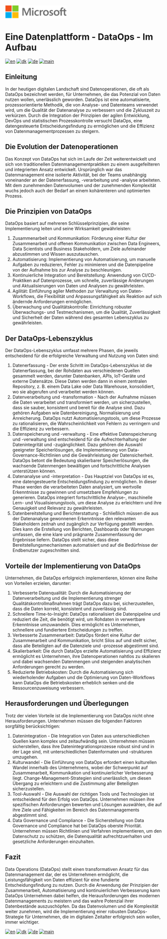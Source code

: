 ![microsoft](../images/microsoft.png)

# Eine Datenplattform - DataOps - Im Aufbau

[![en](https://img.shields.io/badge/lang-en-red.svg)](DataOps.md)
[![dk](https://img.shields.io/badge/lang-da--dk-green.svg)](DataOps-da.md)
[![de](https://img.shields.io/badge/lang-de-yellow.svg)](DataOps-de.md)
[![main](https://img.shields.io/badge/main-document-blue.svg)](../../README.md)

## Einleitung

In der heutigen digitalen Landschaft sind Datenoperationen, die oft als DataOps bezeichnet werden, für Unternehmen, die das Potenzial von Daten nutzen wollen, unerlässlich geworden. DataOps ist eine automatisierte, prozessorientierte Methodik, die von Analyse- und Datenteams verwendet wird, um die Qualität der Datenanalyse zu verbessern und die Zykluszeit zu verkürzen. Durch die Integration der Prinzipien der agilen Entwicklung, DevOps und statistischen Prozesskontrolle versucht DataOps, eine datengesteuerte Entscheidungsfindung zu ermöglichen und die Effizienz von Datenmanagementprozessen zu steigern.

## Die Evolution der Datenoperationen

Das Konzept von DataOps hat sich im Laufe der Zeit weiterentwickelt und sich von traditionellen Datenmanagementpraktiken zu einem ausgefeilteren und integrierten Ansatz entwickelt. Ursprünglich war das Datenmanagement eine isolierte Aktivität, bei der Teams unabhängig voneinander an der Datenerfassung, -verarbeitung und -analyse arbeiteten. Mit dem zunehmenden Datenvolumen und der zunehmenden Komplexität wuchs jedoch auch der Bedarf an einem kohärenteren und optimierten Prozess.

## Die Prinzipien von DataOps

DataOps basiert auf mehreren Schlüsselprinzipien, die seine Implementierung leiten und seine Wirksamkeit gewährleisten:

1) Zusammenarbeit und Kommunikation: Förderung einer Kultur der Zusammenarbeit und offenen Kommunikation zwischen Data Engineers, Data Scientists und Business Stakeholdern, um Ziele aufeinander abzustimmen und Wissen auszutauschen.
2) Automatisierung: Implementierung von Automatisierung, um manuelle Aufgaben zu reduzieren, Fehler zu minimieren und die Datenpipeline von der Aufnahme bis zur Analyse zu beschleunigen.
3) Kontinuierliche Integration und Bereitstellung: Anwendung von CI/CD-Praktiken auf Datenprozesse, um schnelle, zuverlässige Änderungen und Aktualisierungen von Daten und Analysen zu gewährleisten.
4) Agilität: Einführung agiler Methoden zur Verwaltung von Daten-Workflows, die Flexibilität und Anpassungsfähigkeit als Reaktion auf sich ändernde Anforderungen ermöglichen.
5) Überwachung und Qualitätskontrolle: Einrichtung robuster Überwachungs- und Testmechanismen, um die Qualität, Zuverlässigkeit und Sicherheit der Daten während des gesamten Lebenszyklus zu gewährleisten.

## Der DataOps-Lebenszyklus

Der DataOps-Lebenszyklus umfasst mehrere Phasen, die jeweils entscheidend für die erfolgreiche Verwaltung und Nutzung von Daten sind:

1) Datenerfassung - Der erste Schritt im DataOps-Lebenszyklus ist die Datenerfassung, bei der Rohdaten aus verschiedenen Quellen gesammelt werden, darunter Datenbanken, APIs, IoT-Geräte und externe Datensätze. Diese Daten werden dann in einem zentralen Repository, z. B. einem Data Lake oder Data Warehouse, konsolidiert, wo sie abgerufen und verarbeitet werden können.
2) Datenverarbeitung und -transformation - Nach der Aufnahme müssen die Daten verarbeitet und transformiert werden, um sicherzustellen, dass sie sauber, konsistent und bereit für die Analyse sind. Dazu gehören Aufgaben wie Datenbereinigung, Normalisierung und Anreicherung. DataOps nutzt Automatisierungstools, um diese Prozesse zu rationalisieren, die Wahrscheinlichkeit von Fehlern zu verringern und die Effizienz zu verbessern.
3) Datenspeicherung und -verwaltung - Eine effektive Datenspeicherung und -verwaltung sind entscheidend für die Aufrechterhaltung der Datenintegrität und -zugänglichkeit. Dazu gehören die Auswahl geeigneter Speicherlösungen, die Implementierung von Data-Governance-Richtlinien und die Gewährleistung der Datensicherheit. DataOps betont die Bedeutung skalierbarer Speicherlösungen, die wachsende Datenmengen bewältigen und fortschrittliche Analysen unterstützen können.
4) Datenanalyse und -interpretation - Das Hauptziel von DataOps ist es, eine datengesteuerte Entscheidungsfindung zu ermöglichen. In dieser Phase werden die verarbeiteten Daten analysiert, um wertvolle Erkenntnisse zu gewinnen und umsetzbare Empfehlungen zu generieren. DataOps integriert fortschrittliche Analyse-, maschinelle Lern- und Visualisierungstools, um diese Analyse zu erleichtern und ihre Genauigkeit und Relevanz zu gewährleisten.
5) Datenbereitstellung und Berichterstattung - Schließlich müssen die aus der Datenanalyse gewonnenen Erkenntnisse den relevanten Stakeholdern zeitnah und zugänglich zur Verfügung gestellt werden. Dies kann die Erstellung von Berichten, Dashboards oder Warnungen umfassen, die eine klare und prägnante Zusammenfassung der Ergebnisse liefern. DataOps stellt sicher, dass diese Bereitstellungsmechanismen automatisiert und auf die Bedürfnisse der Endbenutzer zugeschnitten sind.

## Vorteile der Implementierung von DataOps

Unternehmen, die DataOps erfolgreich implementieren, können eine Reihe von Vorteilen erzielen, darunter:

1) Verbesserte Datenqualität: Durch die Automatisierung der Datenverarbeitung und die Implementierung strenger Qualitätskontrollmaßnahmen trägt DataOps dazu bei, sicherzustellen, dass die Daten korrekt, konsistent und zuverlässig sind.
2) Schnellere Time-to-Insight: DataOps rationalisiert die Datenpipeline und reduziert die Zeit, die benötigt wird, um Rohdaten in verwertbare Erkenntnisse umzuwandeln. Dies ermöglicht es Unternehmen, schnellere und fundiertere Entscheidungen zu treffen.
3) Verbesserte Zusammenarbeit: DataOps fördert eine Kultur der Zusammenarbeit und Kommunikation, bricht Silos auf und stellt sicher, dass alle Beteiligten auf die Datenziele und -prozesse abgestimmt sind.
4) Skalierbarkeit: Die durch DataOps erzielte Automatisierung und Effizienz ermöglicht es Unternehmen, ihre Datenoperationen nahtlos zu skalieren und dabei wachsenden Datenmengen und steigenden analytischen Anforderungen gerecht zu werden.
5) Reduzierte Betriebskosten: Durch die Automatisierung sich wiederholender Aufgaben und die Optimierung von Daten-Workflows kann DataOps die Betriebskosten erheblich senken und die Ressourcenzuweisung verbessern.

## Herausforderungen und Überlegungen

Trotz der vielen Vorteile ist die Implementierung von DataOps nicht ohne Herausforderungen. Unternehmen müssen die folgenden Faktoren sorgfältig berücksichtigen:

1) Datenintegration - Die Integration von Daten aus unterschiedlichen Quellen kann komplex und zeitaufwändig sein. Unternehmen müssen sicherstellen, dass ihre Datenintegrationsprozesse robust sind und in der Lage sind, mit unterschiedlichen Datenformaten und -strukturen umzugehen.
2) Kulturwandel - Die Einführung von DataOps erfordert einen kulturellen Wandel innerhalb des Unternehmens, wobei der Schwerpunkt auf Zusammenarbeit, Kommunikation und kontinuierlicher Verbesserung liegt. Change-Management-Strategien sind unerlässlich, um diesen Übergang zu erleichtern und die Zustimmung aller Beteiligten sicherzustellen.
3) Tool-Auswahl - Die Auswahl der richtigen Tools und Technologien ist entscheidend für den Erfolg von DataOps. Unternehmen müssen ihre spezifischen Anforderungen bewerten und Lösungen auswählen, die auf ihre Ziele und Fähigkeiten im Bereich des Datenmanagements abgestimmt sind.
4) Data Governance und Compliance - Die Sicherstellung von Data Governance und Compliance hat bei DataOps oberste Priorität. Unternehmen müssen Richtlinien und Verfahren implementieren, um den Datenschutz zu schützen, die Datenqualität aufrechtzuerhalten und gesetzliche Anforderungen einzuhalten.

## Fazit

Data Operations (DataOps) stellt einen transformativen Ansatz für das Datenmanagement dar, der es Unternehmen ermöglicht, die Leistungsfähigkeit von Daten effizient für eine fundierte Entscheidungsfindung zu nutzen. Durch die Anwendung der Prinzipien der Zusammenarbeit, Automatisierung und kontinuierlichen Verbesserung kann DataOps Unternehmen dabei helfen, die Herausforderungen des modernen Datenmanagements zu meistern und das wahre Potenzial ihrer Datenbestände auszuschöpfen. Da das Datenvolumen und die Komplexität weiter zunehmen, wird die Implementierung einer robusten DataOps-Strategie für Unternehmen, die im digitalen Zeitalter erfolgreich sein wollen, immer wichtiger.

[![en](https://img.shields.io/badge/lang-en-red.svg)](DataOps.md)
[![dk](https://img.shields.io/badge/lang-da--dk-green.svg)](DataOps-da.md)
[![de](https://img.shields.io/badge/lang-de-yellow.svg)](DataOps-de.md)
[![main](https://img.shields.io/badge/main-document-blue.svg)](../../README.md)